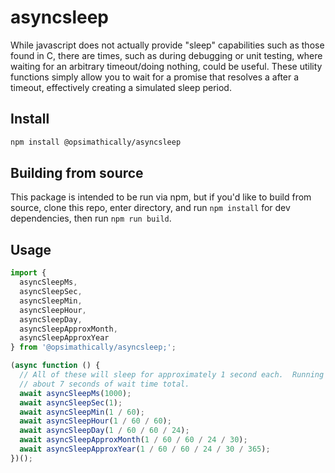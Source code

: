 # asyncsleep

While javascript does not actually provide "sleep" capabilities such as those found in C, there are times, such
as during debugging or unit testing, where waiting for an arbitrary timeout/doing nothing, could be useful. These
utility functions simply allow you to wait for a promise that resolves a after a timeout, effectively creating
a simulated sleep period.

## Install

```bash
npm install @opsimathically/asyncsleep
```

## Building from source

This package is intended to be run via npm, but if you'd like to build from source,
clone this repo, enter directory, and run `npm install` for dev dependencies, then run
`npm run build`.

## Usage

```typescript
import {
  asyncSleepMs,
  asyncSleepSec,
  asyncSleepMin,
  asyncSleepHour,
  asyncSleepDay,
  asyncSleepApproxMonth,
  asyncSleepApproxYear
} from '@opsimathically/asyncsleep;';

(async function () {
  // All of these will sleep for approximately 1 second each.  Running all of these will elapse
  // about 7 seconds of wait time total.
  await asyncSleepMs(1000);
  await asyncSleepSec(1);
  await asyncSleepMin(1 / 60);
  await asyncSleepHour(1 / 60 / 60);
  await asyncSleepDay(1 / 60 / 60 / 24);
  await asyncSleepApproxMonth(1 / 60 / 60 / 24 / 30);
  await asyncSleepApproxYear(1 / 60 / 60 / 24 / 30 / 365);
})();
```
